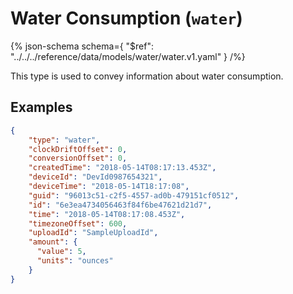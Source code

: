 <!-- omit in toc -->
# Water Consumption (`water`)

{% json-schema
  schema={
    "$ref": "../../../reference/data/models/water/water.v1.yaml"
  }
/%}

This type is used to convey information about water consumption.

## Examples

```json {% title="Example (water consumption)" %}
{
    "type": "water",
    "clockDriftOffset": 0,
    "conversionOffset": 0,
    "createdTime": "2018-05-14T08:17:13.453Z",
    "deviceId": "DevId0987654321",
    "deviceTime": "2018-05-14T18:17:08",
    "guid": "96013c51-c2f5-4557-ad0b-479151cf0512",
    "id": "6e3ea4734056463f84f6be47621d21d7",
    "time": "2018-05-14T08:17:08.453Z",
    "timezoneOffset": 600,
    "uploadId": "SampleUploadId",
    "amount": {
      "value": 5,
      "units": "ounces"
    }
}
```
